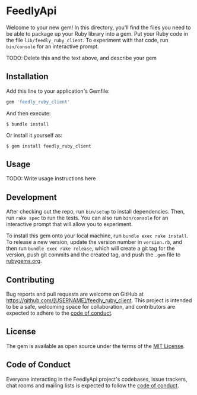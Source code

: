 # FeedlyApi

Welcome to your new gem! In this directory, you'll find the files you need to be able to package up your Ruby library into a gem. Put your Ruby code in the file `lib/feedly_ruby_client`. To experiment with that code, run `bin/console` for an interactive prompt.

TODO: Delete this and the text above, and describe your gem

## Installation

Add this line to your application's Gemfile:

```ruby
gem 'feedly_ruby_client'
```

And then execute:

    $ bundle install

Or install it yourself as:

    $ gem install feedly_ruby_client

## Usage

TODO: Write usage instructions here

## Development

After checking out the repo, run `bin/setup` to install dependencies. Then, run `rake spec` to run the tests. You can also run `bin/console` for an interactive prompt that will allow you to experiment.

To install this gem onto your local machine, run `bundle exec rake install`. To release a new version, update the version number in `version.rb`, and then run `bundle exec rake release`, which will create a git tag for the version, push git commits and the created tag, and push the `.gem` file to [rubygems.org](https://rubygems.org).

## Contributing

Bug reports and pull requests are welcome on GitHub at https://github.com/[USERNAME]/feedly_ruby_client. This project is intended to be a safe, welcoming space for collaboration, and contributors are expected to adhere to the [code of conduct](https://github.com/[USERNAME]/feedly_ruby_client/blob/main/CODE_OF_CONDUCT.md).

## License

The gem is available as open source under the terms of the [MIT License](https://opensource.org/licenses/MIT).

## Code of Conduct

Everyone interacting in the FeedlyApi project's codebases, issue trackers, chat rooms and mailing lists is expected to follow the [code of conduct](https://github.com/[USERNAME]/feedly_ruby_client/blob/main/CODE_OF_CONDUCT.md).
